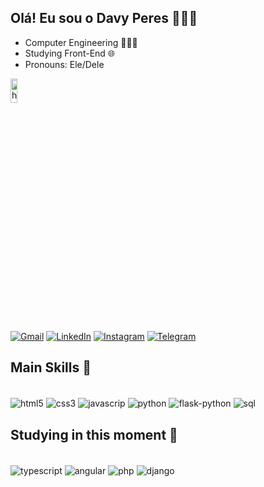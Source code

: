 
## Olá! Eu sou o Davy Peres 👋🏻😁

- Computer Engineering 👩🏻‍💻
- Studying Front-End 🌐
- Pronouns: Ele/Dele

<img align="center" width="15%" height="10%" alt="html5" src="https://media4.giphy.com/media/v1.Y2lkPTc5MGI3NjExYW9zZDJ3dGlmMzV6eXd3eTVpZXFwdmZkNWw0ajB2cmptZWFjMXhodCZlcD12MV9pbnRlcm5hbF9naWZfYnlfaWQmY3Q9Zw/TFPdmm3rdzeZ0kP3zG/giphy.webp" />

[![Gmail](https://img.shields.io/badge/-Gmail-%23333?style=for-the-badge&logo=gmail&logoColor=white)](mailto:otaldodavy@gmail.com)
[![LinkedIn](https://img.shields.io/badge/LinkedIn-0077B5?style=for-the-badge&logo=linkedin&logoColor=white)](https://www.linkedin.com/in/davy-condolo-peres-6605b6236/)
[![Instagram](https://img.shields.io/badge/Instagram-E4405F?style=for-the-badge&logo=instagram&logoColor=white)](https://www.instagram.com/davy.peres/)
[![Telegram](https://img.shields.io/badge/Telegram-2CA5E0?style=for-the-badge&logo=telegram&logoColor=white)](https://t.me/davyperes)

## Main Skills 🎯
<div style= "display: inline-block"><br/>
    <img align="center" alt="html5" src="https://img.shields.io/badge/HTML5-E34F26?style=for-the-badge&logo=html5&logoColor=white" />
    <img align="center" alt="css3" src="https://img.shields.io/badge/CSS3-1572B6?style=for-the-badge&logo=css3&logoColor=white" />
    <img align="center" alt="javascrip" src="https://img.shields.io/badge/JavaScript-F7DF1E?style=for-the-badge&logo=javascript&logoColor=black" />
    <img align="center" alt="python" src="https://img.shields.io/badge/Python-14354C?style=for-the-badge&logo=python&logoColor=white" />
    <img align="center" alt="flask-python" src="https://img.shields.io/badge/Flask-000000?style=for-the-badge&logo=flask&logoColor=white" />
    <img align="center" alt="sql" src="https://img.shields.io/badge/MySQL-00000F?style=for-the-badge&logo=mysql&logoColor=white" />
</div><br/>

## Studying in this moment 📖
<div style= "display: inline-block"><br/>
    <img align="center" alt="typescript" src="https://img.shields.io/badge/TypeScript-007ACC?style=for-the-badge&logo=typescript&logoColor=white" />
    <img align="center" alt="angular" src="https://img.shields.io/badge/Angular-DD0031?style=for-the-badge&logo=angular&logoColor=white" />
    <img align="center" alt="php" src="https://img.shields.io/badge/PHP-777BB4?style=for-the-badge&logo=php&logoColor=white" />
    <img align="center" alt="django" src="https://img.shields.io/badge/Django-092E20?style=for-the-badge&logo=django&logoColor=white" />
</div><br/>
